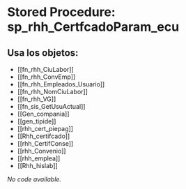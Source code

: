 # Stored Procedure: sp_rhh_CertfcadoParam_ecu

## Usa los objetos:
- [[fn_rhh_CiuLabor]]
- [[fn_rhh_ConvEmp]]
- [[fn_rhh_Empleados_Usuario]]
- [[fn_rhh_NomCiuLabor]]
- [[fn_rhh_VG]]
- [[fn_sis_GetUsuActual]]
- [[Gen_compania]]
- [[gen_tipide]]
- [[rhh_cert_piepag]]
- [[Rhh_certifcado]]
- [[rhh_CertifConse]]
- [[rhh_Convenio]]
- [[rhh_emplea]]
- [[Rhh_hislab]]

*No code available.*
